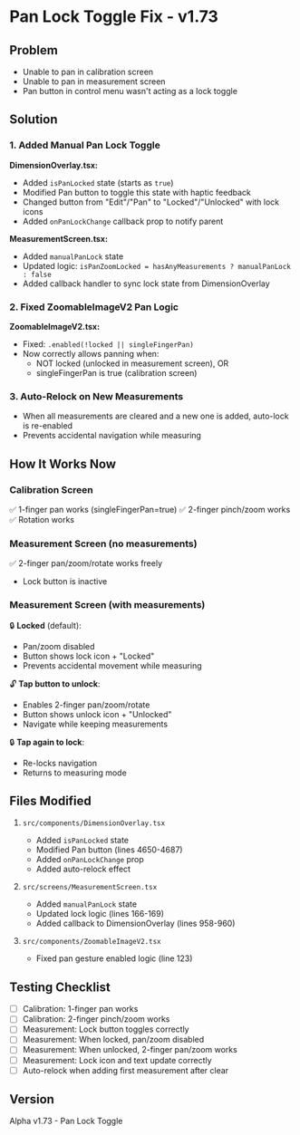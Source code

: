 # Pan Lock Toggle Fix - v1.73

## Problem
- Unable to pan in calibration screen
- Unable to pan in measurement screen
- Pan button in control menu wasn't acting as a lock toggle

## Solution

### 1. Added Manual Pan Lock Toggle
**DimensionOverlay.tsx:**
- Added `isPanLocked` state (starts as `true`)
- Modified Pan button to toggle this state with haptic feedback
- Changed button from "Edit"/"Pan" to "Locked"/"Unlocked" with lock icons
- Added `onPanLockChange` callback prop to notify parent

**MeasurementScreen.tsx:**
- Added `manualPanLock` state
- Updated logic: `isPanZoomLocked = hasAnyMeasurements ? manualPanLock : false`
- Added callback handler to sync lock state from DimensionOverlay

### 2. Fixed ZoomableImageV2 Pan Logic
**ZoomableImageV2.tsx:**
- Fixed: `.enabled(!locked || singleFingerPan)` 
- Now correctly allows panning when:
  - NOT locked (unlocked in measurement screen), OR
  - singleFingerPan is true (calibration screen)

### 3. Auto-Relock on New Measurements
- When all measurements are cleared and a new one is added, auto-lock is re-enabled
- Prevents accidental navigation while measuring

## How It Works Now

### Calibration Screen
✅ 1-finger pan works (singleFingerPan=true)
✅ 2-finger pinch/zoom works
✅ Rotation works

### Measurement Screen (no measurements)
✅ 2-finger pan/zoom/rotate works freely
- Lock button is inactive

### Measurement Screen (with measurements)
🔒 **Locked** (default): 
- Pan/zoom disabled
- Button shows lock icon + "Locked"
- Prevents accidental movement while measuring

🔓 **Tap button to unlock**: 
- Enables 2-finger pan/zoom/rotate
- Button shows unlock icon + "Unlocked"
- Navigate while keeping measurements

🔒 **Tap again to lock**: 
- Re-locks navigation
- Returns to measuring mode

## Files Modified
1. `src/components/DimensionOverlay.tsx`
   - Added `isPanLocked` state
   - Modified Pan button (lines 4650-4687)
   - Added `onPanLockChange` prop
   - Added auto-relock effect

2. `src/screens/MeasurementScreen.tsx`
   - Added `manualPanLock` state
   - Updated lock logic (lines 166-169)
   - Added callback to DimensionOverlay (lines 958-960)

3. `src/components/ZoomableImageV2.tsx`
   - Fixed pan gesture enabled logic (line 123)

## Testing Checklist
- [ ] Calibration: 1-finger pan works
- [ ] Calibration: 2-finger pinch/zoom works
- [ ] Measurement: Lock button toggles correctly
- [ ] Measurement: When locked, pan/zoom disabled
- [ ] Measurement: When unlocked, 2-finger pan/zoom works
- [ ] Measurement: Lock icon and text update correctly
- [ ] Auto-relock when adding first measurement after clear

## Version
Alpha v1.73 - Pan Lock Toggle
